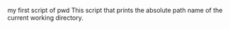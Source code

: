my first script of pwd
This script that prints the absolute path name of the current working directory.

